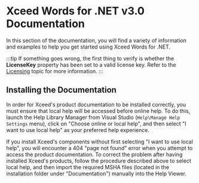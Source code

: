 # Xceed Words for .NET v3.0 Documentation

In this section of the documentation, you will find a variety of information and examples to help you get started using Xceed Words for .NET.

:::tip
If something goes wrong, the first thing to verify is whether the **LicenseKey** property has been set to a valid license key. Refer to the [Licensing](licensing) topic for more information.
:::

## Installing the Documentation

In order for Xceed's product documentation to be installed correctly, you must ensure that local help will be accessed before online help. To do this, launch the Help Library Manager from Visual Studio (`Help\Manage Help Settings` menu), click on "Choose online or local help", and then select "I want to use local help" as your preferred help experience.

If you install Xceed's components without first selecting "I want to use local help", you will encounter a 404 "page not found" error when you attempt to access the product documentation. To correct the problem after having installed Xceed's products, follow the procedure described above to select local help, and then import the required MSHA files (located in the installation folder under "Documentation") manually into the Help Viewer.
